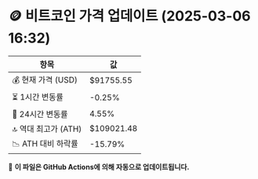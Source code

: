 # 🪙 비트코인 가격 업데이트 (2025-03-06 16:32)

| 항목                | 값 |
|--------------------|----------------|
| 💰 현재 가격 (USD) | $91755.55 |
| ⏳ 1시간 변동률    | -0.25% |
| 📆 24시간 변동률   | 4.55% |
| 🔝 역대 최고가 (ATH) | $109021.48 |
| 📉 ATH 대비 하락률 | -15.79% |

🔄 **이 파일은 GitHub Actions에 의해 자동으로 업데이트됩니다.**
